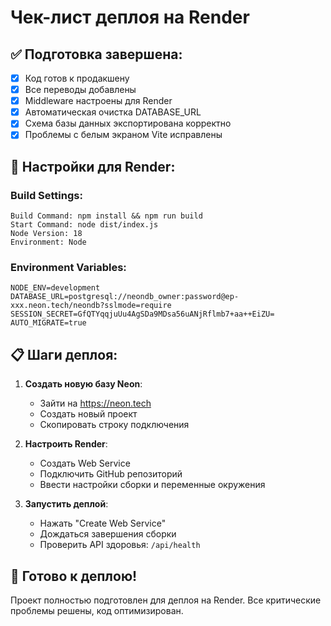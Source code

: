# Чек-лист деплоя на Render

## ✅ Подготовка завершена:
- [x] Код готов к продакшену
- [x] Все переводы добавлены
- [x] Middleware настроены для Render
- [x] Автоматическая очистка DATABASE_URL
- [x] Схема базы данных экспортирована корректно
- [x] Проблемы с белым экраном Vite исправлены

## 🔧 Настройки для Render:

### Build Settings:
```
Build Command: npm install && npm run build
Start Command: node dist/index.js
Node Version: 18
Environment: Node
```

### Environment Variables:
```
NODE_ENV=development
DATABASE_URL=postgresql://neondb_owner:password@ep-xxx.neon.tech/neondb?sslmode=require
SESSION_SECRET=GfQTYqqjuUu4AgSDa9MDsa56uANjRflmb7+aa++EiZU=
AUTO_MIGRATE=true
```

## 📋 Шаги деплоя:

1. **Создать новую базу Neon**:
   - Зайти на https://neon.tech
   - Создать новый проект
   - Скопировать строку подключения

2. **Настроить Render**:
   - Создать Web Service
   - Подключить GitHub репозиторий
   - Ввести настройки сборки и переменные окружения

3. **Запустить деплой**:
   - Нажать "Create Web Service"
   - Дождаться завершения сборки
   - Проверить API здоровья: `/api/health`

## 🚀 Готово к деплою!

Проект полностью подготовлен для деплоя на Render.
Все критические проблемы решены, код оптимизирован.